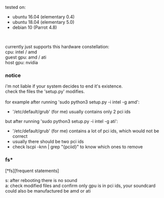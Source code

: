 tested on: 
- ubuntu 16.04 (elementary 0.4)
- ubuntu 18.04 (elementary 5.0) 
- debian 10 (Parrot 4.8)
<br>

currently just supports this hardware constellation:<br>
cpu: intel / amd<br>
guest gpu: amd / ati<br> 
host gpu: nvidia<br>
### notice
i'm not liable if your system decides to end it's existence.<br>
check the files the 'setup.py' modifies.<br>
<br>
for example after running 'sudo python3 setup.py -i intel -g amd':
- '/etc/default/grub' (for me) usually contains only 2 pci ids

but after running 'sudo python3 setup.py -i intel -g ati':
- '/etc/default/grub' (for me) contains a lot of pci ids, which would not be correct
- usually there should be two pci ids
- check lscpi -knn | grep "{pciid}" to know which ones to remove

### fs*
[*fs][frequent statements]<br>

s: after rebooting there is no sound<br>
a: check modified files and confirm only gpu is in pci ids, your soundcard could also be manufactured be amd or ati<br>
<br>
